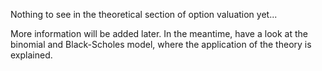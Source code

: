 Nothing to see in the theoretical section of option valuation yet...

More information will be added later. In the meantime, have a look at the binomial and Black-Scholes model, where the application of the theory is explained.
